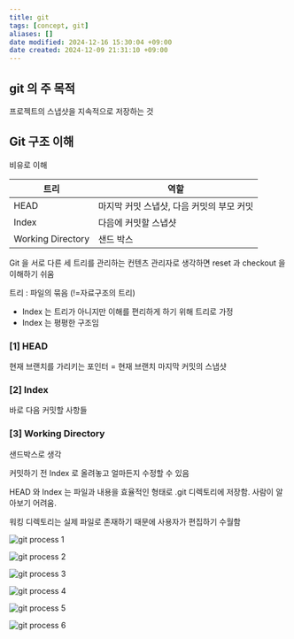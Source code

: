 ```yaml
---
title: git
tags: [concept, git]
aliases: []
date modified: 2024-12-16 15:30:04 +09:00
date created: 2024-12-09 21:31:10 +09:00
---
```


## git 의 주 목적

프로젝트의 스냅샷을 지속적으로 저장하는 것

## Git 구조 이해

비유로 이해

| 트리              | 역할                                      |
| ----------------- | ----------------------------------------- |
| HEAD              | 마지막 커밋 스냅샷, 다음 커밋의 부모 커밋 |
| Index             | 다음에 커밋할 스냅샷                      |
| Working Directory | 샌드 박스                                 |

Git 을 서로 다른 세 트리를 관리하는 컨텐츠 관리자로 생각하면 reset 과 checkout 을 이해하기 쉬움

​트리 : 파일의 묶음 (!=자료구조의 트리)

- Index 는 트리가 아니지만 이해를 편리하게 하기 위해 트리로 가정
- Index 는 평평한 구조임

### [1] HEAD

현재 브랜치를 가리키는 포인터 = 현재 브랜치 마지막 커밋의 스냅샷

### [2] Index

바로 다음 커밋할 사항들

### [3] Working Directory

샌드박스로 생각

커밋하기 전 Index 로 올려놓고 얼마든지 수정할 수 있음

HEAD 와 Index 는 파일과 내용을 효율적인 형태로 .git 디렉토리에 저장함. 사람이 알아보기 어려움.

워킹 디렉토리는 실제 파일로 존재하기 때문에 사용자가 편집하기 수월함

![git process 1](../../../_assets/git/git-1.png)

![git process 2](../../../_assets/git/git-2.png)

![git process 3](../../../_assets/git/git-3.png)

![git process 4](../../../_assets/git/git-4.png)

![git process 5](../../../_assets/git/git-5.png)

![git process 6](../../../_assets/git/git-6.png)

